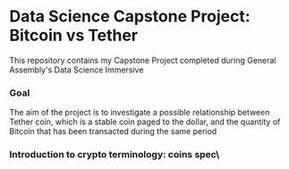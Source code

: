 # Data Science Capstone Project: Bitcoin vs Tether
This repository contains my Capstone Project completed during General Assembly's Data Science Immersive

### Goal
The aim of the project is to investigate a possible relationship between Tether coin, which is a stable coin paged to the dollar, and the quantity of Bitcoin that has been transacted during the same period

### Introduction to crypto terminology: coins spec\



